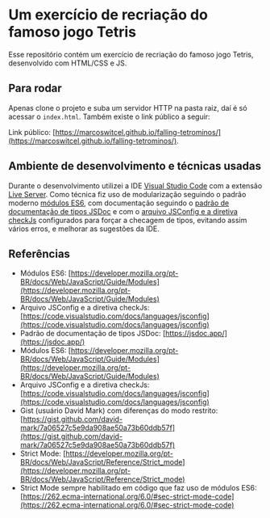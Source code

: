 # Um exercício de recriação do famoso jogo Tetris

Esse repositório contém um exercício de recriação do famoso jogo Tetris, desenvolvido com HTML/CSS e JS.

## Para rodar

Apenas clone o projeto e suba um servidor HTTP na pasta raiz, daí é só acessar o `index.html`. Também existe o link público a seguir:

Link público: [https://marcoswitcel.github.io/falling-tetrominos/](https://marcoswitcel.github.io/falling-tetrominos/).

## Ambiente de desenvolvimento e técnicas usadas

Durante o desenvolvimento utilizei a IDE [Visual Studio Code](https://code.visualstudio.com/) com a extensão [Live Server](https://marketplace.visualstudio.com/items?itemName=ritwickdey.LiveServer).
Como técnica fiz uso de modularização seguindo o padrão moderno [módulos ES6](https://developer.mozilla.org/pt-BR/docs/Web/JavaScript/Guide/Modules), com documentação seguindo o [padrão de documentação de tipos JSDoc](https://jsdoc.app/) e com o [arquivo JSConfig e a diretiva checkJs](https://code.visualstudio.com/docs/languages/jsconfig) configurados para forçar a checagem de tipos, evitando assim vários erros, e melhorar as sugestões da IDE.

## Referências

* Módulos ES6: [https://developer.mozilla.org/pt-BR/docs/Web/JavaScript/Guide/Modules](https://developer.mozilla.org/pt-BR/docs/Web/JavaScript/Guide/Modules)
* Arquivo JSConfig e a diretiva checkJs: [https://code.visualstudio.com/docs/languages/jsconfig](https://code.visualstudio.com/docs/languages/jsconfig)
* Padrão de documentação de tipos JSDoc: [https://jsdoc.app/](https://jsdoc.app/)
* Módulos ES6: [https://developer.mozilla.org/pt-BR/docs/Web/JavaScript/Guide/Modules](https://developer.mozilla.org/pt-BR/docs/Web/JavaScript/Guide/Modules)
* Arquivo JSConfig e a diretiva checkJs: [https://code.visualstudio.com/docs/languages/jsconfig](https://code.visualstudio.com/docs/languages/jsconfig)
* Gist (usuário David Mark) com diferenças do modo restrito: [https://gist.github.com/david-mark/7a06527c5e9da908ae50a73b60ddb57f](https://gist.github.com/david-mark/7a06527c5e9da908ae50a73b60ddb57f)
* Strict Mode: [https://developer.mozilla.org/pt-BR/docs/Web/JavaScript/Reference/Strict_mode](https://developer.mozilla.org/pt-BR/docs/Web/JavaScript/Reference/Strict_mode)
* Strict Mode sempre habilitado em código que faz uso de módulos ES6: [https://262.ecma-international.org/6.0/#sec-strict-mode-code](https://262.ecma-international.org/6.0/#sec-strict-mode-code)
